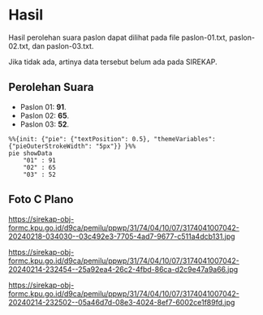 # Hasil

Hasil perolehan suara paslon dapat dilihat pada file paslon-01.txt, paslon-02.txt, dan paslon-03.txt.

Jika tidak ada, artinya data tersebut belum ada pada SIREKAP.

## Perolehan Suara

 * Paslon 01: **91**.
 * Paslon 02: **65**.
 * Paslon 03: **52**.

```mermaid
%%{init: {"pie": {"textPosition": 0.5}, "themeVariables": {"pieOuterStrokeWidth": "5px"}} }%%
pie showData
    "01" : 91
    "02" : 65
    "03" : 52
```
## Foto C Plano

https://sirekap-obj-formc.kpu.go.id/d9ca/pemilu/ppwp/31/74/04/10/07/3174041007042-20240218-034030--03c492e3-7705-4ad7-9677-c511a4dcb131.jpg

https://sirekap-obj-formc.kpu.go.id/d9ca/pemilu/ppwp/31/74/04/10/07/3174041007042-20240214-232454--25a92ea4-26c2-4fbd-86ca-d2c9e47a9a66.jpg

https://sirekap-obj-formc.kpu.go.id/d9ca/pemilu/ppwp/31/74/04/10/07/3174041007042-20240214-232502--05a46d7d-08e3-4024-8ef7-6002ce1f89fd.jpg
